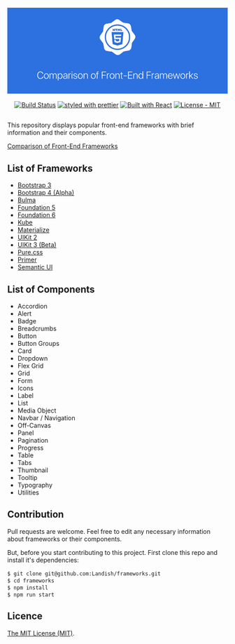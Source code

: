 <p align="center">
<a href="https://landish.github.io/frameworks/"><img src="https://raw.githubusercontent.com/Landish/frameworks/master/banner.png" alt="Comparison of Front-End Frameworks" /></a>
</p>

<p align="center">
<a href="https://travis-ci.org/Landish/frameworks"><img src="https://travis-ci.org/Landish/frameworks.svg?branch=master" alt="Build Status" /></a>
<a href="https://github.com/prettier/prettier"><img src="https://img.shields.io/badge/styled_with-prettier-ff69b4.svg" alt="styled with prettier" /></a>
<a href="https://facebook.github.io/react/"><img src="https://img.shields.io/badge/Built-with%20React-blue.svg"  alt="Built with React" /></a>
<a href="https://github.com/Landish/frameworks/blob/master/LICENSE"><img src="https://img.shields.io/github/license/Landish/frameworks.svg" alt="License - MIT" /></a>
</p>

## 

This repository displays popular front-end frameworks with brief information and their components.

[Comparison of Front-End Frameworks](https://landish.github.io/frameworks/)


## List of Frameworks

* [Bootstrap 3](http://getbootstrap.com/)
* [Bootstrap 4 (Alpha)](https://v4-alpha.getbootstrap.com/)
* [Bulma](http://bulma.io/)
* [Foundation 5](http://foundation.zurb.com/sites/docs/v/5.5.3/)
* [Foundation 6](http://foundation.zurb.com/)
* [Kube](https://imperavi.com/kube/)
* [Materialize](http://materializecss.com/)
* [UIKit 2](https://getuikit.com/v2/)
* [UIKit 3 (Beta)](https://getuikit.com/)
* [Pure.css](http://purecss.io/)
* [Primer](http://primercss.io/)
* [Semantic UI](http://semantic-ui.com/)

## List of Components

* Accordion
* Alert
* Badge
* Breadcrumbs
* Button
* Button Groups
* Card
* Dropdown
* Flex Grid
* Grid
* Form
* Icons
* Label
* List
* Media Object
* Navbar / Navigation
* Off-Canvas
* Panel
* Pagination
* Progress
* Table
* Tabs
* Thumbnail
* Tooltip
* Typography
* Utilities

## Contribution

Pull requests are welcome. Feel free to edit any necessary information about frameworks or their components.

But, before you start contributing to this project. First clone this repo and install it's dependencies:

```
$ git clone git@github.com:Landish/frameworks.git
$ cd frameworks
$ npm install
$ npm run start
```

## Licence

[The MIT License (MIT)](https://opensource.org/licenses/MIT).

